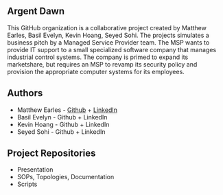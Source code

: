 ## Argent Dawn

This GitHub organization is a collaborative project created by Matthew Earles, Basil Evelyn, Kevin Hoang, Seyed Sohi. The projects simulates a business pitch by a Managed Service Provider team. The MSP wants to provide IT support to a small specialized software company that manages industrial control systems. The company is primed to expand its marketshare, but requires an MSP to revamp its security policy and provision the appropriate computer systems for its employees.

## Authors

* Matthew Earles - [Github](https://github.com/Matt01965) + [LinkedIn](www.linkedin.com/in/matthew-earles) 
* Basil Evelyn - Github + LinkedIn
* Kevin Hoang - Github + LinkedIn
* Seyed Sohi - Github + LinkedIn

## Project Repositories

* Presentation
* SOPs, Topologies, Documentation
* Scripts

  
